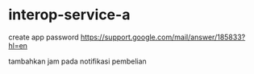 # interop-service-a

create app password
https://support.google.com/mail/answer/185833?hl=en

tambahkan jam pada notifikasi pembelian